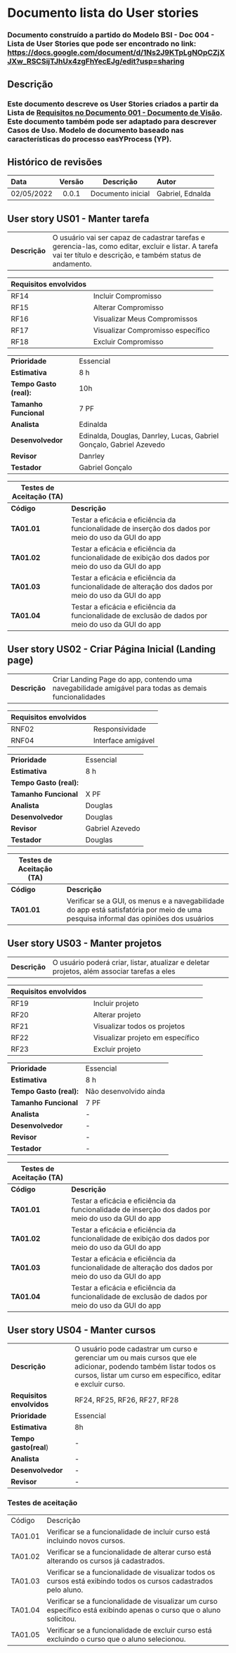 # Documento lista do User stories

### Documento construído a partido do Modelo BSI - Doc 004 - Lista de User Stories que pode ser encontrado no link: https://docs.google.com/document/d/1Ns2J9KTpLgNOpCZjXJXw_RSCSijTJhUx4zgFhYecEJg/edit?usp=sharing

## Descrição

### Este documento descreve os User Stories criados a partir da Lista de [Requisitos no Documento 001 - Documento de Visão](https://github.com/gabrielazevedods/engenharia-de-software-II/blob/main/docs/doc-visao.md). Este documento também pode ser adaptado para descrever Casos de Uso. Modelo de documento baseado nas características do processo easYProcess (YP).

## Histórico de revisões

| Data       | Versão  | Descrição                          | Autor                          |
| :--------- | :-----: | :--------------------------------: | :----------------------------- |
| 02/05/2022 | 0.0.1   | Documento inicial | Gabriel, Ednalda |


## User story US01 - Manter tarefa

|               |                                                                |
| ------------- | :------------------------------------------------------------- |
| **Descrição** | O usuário vai ser capaz de cadastrar tarefas e gerencia-las, como editar, excluir e listar. A tarefa vai ter título e descrição, e também status de andamento. |

**Requisitos envolvidos** |                                                    |
| ------------- | :------------------------------------------------------------- |
| RF14          | Incluir Compromisso |
| RF15          | Alterar Compromisso  |
| RF16          | Visualizar Meus Compromissos       |
| RF17          | Visualizar Compromisso específico |
| RF18          | Excluir Compromisso  |


|                           |                                     |
| ------------------------- | ----------------------------------- | 
| **Prioridade**            | Essencial                           | 
| **Estimativa**            | 8 h                                 | 
| **Tempo Gasto (real):**   |            10h                      | 
| **Tamanho Funcional**     | 7 PF                                | 
| **Analista**              | Edinalda | 
| **Desenvolvedor**         | Edinalda, Douglas, Danrley, Lucas, Gabriel Gonçalo, Gabriel Azevedo | 
| **Revisor**               | Danrley                              | 
| **Testador**              | Gabriel Gonçalo                               | 


| Testes de Aceitação (TA) |  |
| ----------- | --------- |
| **Código**      | **Descrição** |
| **TA01.01** | Testar a eficácia e eficiência da funcionalidade de inserção dos dados por meio do uso da GUI do app |
| **TA01.02** | Testar a eficácia e eficiência da funcionalidade de exibição dos dados por meio do uso da GUI do app |
| **TA01.03** | Testar a eficácia e eficiência da funcionalidade de alteração dos dados por meio do uso da GUI do app |
| **TA01.04** | Testar a eficácia e eficiência da funcionalidade de exclusão de dados por meio do uso da GUI do app |

## User story US02 - Criar Página Inicial (Landing page)

|               |                                                                |
| ------------- | :------------------------------------------------------------- |
| **Descrição** | Criar Landing Page do app, contendo uma navegabilidade amigável para todas as demais funcionalidades |

**Requisitos envolvidos** |                                                    |
| ------------- | :------------------------------------------------------------- |
| RNF02          | Responsividade |
| RNF04          | Interface amigável  |

|                           |                                     |
| ------------------------- | ----------------------------------- | 
| **Prioridade**            | Essencial                           | 
| **Estimativa**            | 8 h                                 | 
| **Tempo Gasto (real):**   |                               | 
| **Tamanho Funcional**     | X PF                                | 
| **Analista**              | Douglas | 
| **Desenvolvedor**         | Douglas | 
| **Revisor**               | Gabriel Azevedo                          | 
| **Testador**              | Douglas                         | 


| Testes de Aceitação (TA) |  |
| ----------- | --------- |
| **Código**      | **Descrição** |
| **TA01.01** | Verificar se a GUI, os menus e a navegabilidade do app está satisfatória por meio de uma pesquisa informal das opiniões dos usuários |

## User story US03 - Manter projetos

|               |                                                                |
| ------------- | :------------------------------------------------------------- |
| **Descrição** | O usuário poderá criar, listar, atualizar e deletar projetos, além associar tarefas a eles  |

**Requisitos envolvidos** |                                                    |
| ------------- | :------------------------------------------------------------- |
| RF19          | Incluir projeto |
| RF20          | Alterar projeto  |
| RF21          | Visualizar todos os projetos      |
| RF22          | Visualizar projeto em específico |
| RF23          | Excluir projeto  |


|                           |                                     |
| ------------------------- | ----------------------------------- | 
| **Prioridade**            | Essencial                           | 
| **Estimativa**            | 8 h                                 | 
| **Tempo Gasto (real):**   |   Não desenvolvido ainda            | 
| **Tamanho Funcional**     | 7 PF                                | 
| **Analista**              |                  -                  | 
| **Desenvolvedor**         |                  -                  | 
| **Revisor**               |                  -                  | 
| **Testador**              |                  -                  | 


| Testes de Aceitação (TA) |  |
| ----------- | --------- |
| **Código**      | **Descrição** |
| **TA01.01** | Testar a eficácia e eficiência da funcionalidade de inserção dos dados por meio do uso da GUI do app |
| **TA01.02** | Testar a eficácia e eficiência da funcionalidade de exibição dos dados por meio do uso da GUI do app |
| **TA01.03** | Testar a eficácia e eficiência da funcionalidade de alteração dos dados por meio do uso da GUI do app |
| **TA01.04** | Testar a eficácia e eficiência da funcionalidade de exclusão de dados por meio do uso da GUI do app |

## User story US04 - Manter cursos

|||
| --- | :--- |
**Descrição** | O usuário pode cadastrar um curso e gerenciar um ou mais cursos que ele adicionar, podendo também listar todos os cursos, listar um curso em específico, editar e excluir curso.   
**Requisitos envolvidos** | RF24, RF25, RF26, RF27, RF28   
**Prioridade** | Essencial 
**Estimativa** | 8h | 
**Tempo gasto(real**) | - 
**Analista** | -
**Desenvolvedor** | -
**Revisor** | -  


### Testes de aceitação
|||
| --- | :--- |
Código | Descrição
TA01.01 | Verificar se a funcionalidade de incluir curso está incluindo novos cursos.
TA01.02 | Verificar se a funcionalidade de alterar curso está alterando os cursos já cadastrados.
TA01.03 | Verificar se a funcionalidade de visualizar todos os cursos está exibindo todos os cursos cadastrados pelo aluno.
TA01.04 | Verificar se a funcionalidade de visualizar um curso específico está exibindo apenas o curso que o aluno solicitou.
TA01.05 | Verificar se a funcionalidade de excluir curso está excluindo o curso que o aluno selecionou.
